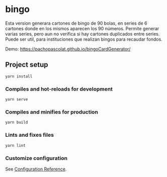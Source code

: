 # bingo

Esta version generara cartones de  bingo de 90 bolas, en series de 6 cartones donde en los mismos aparecen los 90 números.
Permite generar varias series, pero aun no verifica si hay cartones duplicados entre series.
Puede ser util, para instituciones que realizan bingos para recaudar fondos.

Demo: https://pachopascolat.github.io/bingoCardGenerator/



## Project setup
```
yarn install
```

### Compiles and hot-reloads for development
```
yarn serve
```

### Compiles and minifies for production
```
yarn build
```

### Lints and fixes files
```
yarn lint
```

### Customize configuration
See [Configuration Reference](https://cli.vuejs.org/config/).
